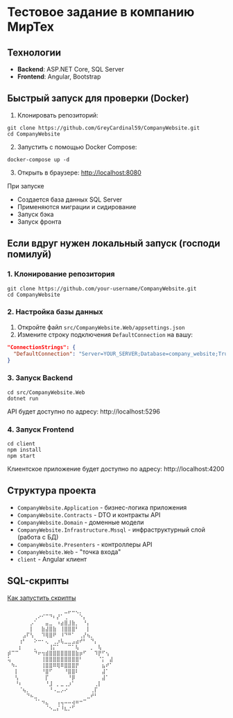 # Тестовое задание в компанию МирТех


## Технологии
- **Backend**: ASP.NET Core, SQL Server
- **Frontend**: Angular, Bootstrap

## Быстрый запуск для проверки (Docker)

1. Клонировать репозиторий:
```
git clone https://github.com/GreyCardinal59/CompanyWebsite.git
cd CompanyWebsite
```

2. Запустить с помощью Docker Compose:
```
docker-compose up -d
```

3. Открыть в браузере: [http://localhost:8080](http://localhost:8080)

При запуске
- Создается база данных SQL Server
- Применяются миграции и сидирование
- Запуск бэка
- Запуск фронта

## Если вдруг нужен локальный запуск (господи помилуй)

### 1. Клонирование репозитория
```
git clone https://github.com/your-username/CompanyWebsite.git
cd CompanyWebsite
```

### 2. Настройка базы данных
1. Откройте файл `src/CompanyWebsite.Web/appsettings.json`
2. Измените строку подключения `DefaultConnection` на вашу:
```json
"ConnectionStrings": {
  "DefaultConnection": "Server=YOUR_SERVER;Database=company_website;Trusted_Connection=True;MultipleActiveResultSets=true;TrustServerCertificate=true"
}
```
### 3. Запуск Backend
```
cd src/CompanyWebsite.Web
dotnet run
```
API будет доступно по адресу: http://localhost:5296

### 4. Запуск Frontend
```
cd client
npm install
npm start
```
Клиентское приложение будет доступно по адресу: http://localhost:4200


## Структура проекта
- `CompanyWebsite.Application` - бизнес-логика приложения
- `CompanyWebsite.Contracts` - DTO и контракты API
- `CompanyWebsite.Domain` - доменные модели
- `CompanyWebsite.Infrastructure.Mssql` - инфраструктурный слой (работа с БД)
- `CompanyWebsite.Presenters` - контроллеры API
- `CompanyWebsite.Web` - "точка входа"
- `client` - Angular клиент 

## SQL-скрипты

[Как запустить скрипты](https://github.com/GreyCardinal59/CompanyWebsite/blob/main/CompanyWebsite/sql-scripts-readme.md)

```
⠀⠀⠀⠀⠀⠀⠀⠀⠀⠀⠀⠀⠀⠀⠀⣀⡤⠤⢄⡀⠀⠀⠀⠀⠀⠀⠀⠀⠀
⠀⠀⠀⠀⠀⠀⠀⢀⠔⠊⠉⠙⠆⡜⠁⢀⠀⠀⠀⠑⡄⠀⠀⠀⠀⠀⠀⠀⠀
⠀⠀⠀⠀⠀⠀⡠⠁⠀⠀⣤⣀⠀⠰⣴⣿⣸⣷⡀⠀⠘⡄⠀⠀⠀⠀⠀⠀⠀
⠀⠀⠀⠀⠀⠀⡇⠀⠀⣷⣼⣿⣷⠀⢸⣿⣿⣿⠃⠀⠀⡇⠀⠀⠀⠀⠀⠀⠀
⠀⠀⠀⠀⣠⠏⢣⠀⠀⠹⢿⣿⠟⠀⠸⠙⠛⠁⠀⢀⡜⢦⡀⠀⠀⠀⠀⠀⠀
⠀⠀⠀⢰⠃⠀⠀⠕⠒⠂⢄⠀⢀⡰⢧⣀⣀⣠⣴⠞⠃⠀⠙⡄⠀⠀⠀⠀⠀
⠀⠀⠀⡆⠀⠀⠀⡀⠀⠀⠀⢸⡍⠁⠀⠀⠉⠁⢧⠀⠀⠀⡀⠀⢧⠀⠀⠀⠀
⡾⠉⠉⠀⠀⠀⠀⠙⠖⢲⣾⣿⣿⣿⣿⣿⣿⣿⣷⡶⠋⠀⠀⠹⡟⠋⢢⠀⠀
⢥⠀⠀⠀⠀⠀⠀⠀⠀⢸⣿⣿⣿⣿⣿⣿⣿⣿⣿⠃⠀⠀⠀⠀⠈⡅⠀⣼⠀
⠀⠳⠄⠀⠀⠀⠀⠀⠀⢸⣿⣿⠿⢿⠿⣿⣿⣿⡟⠀⠀⠀⠀⠀⠀⣦⠞⠁⠀
⠀⠀⡇⠀⠀⠀⠀⠀⠀⠘⣿⠋⠀⠀⠀⠘⣿⣿⠇⠀⠀⠀⠀⠀⠀⣼⠁⠀⠀
⠀⠀⢣⠀⠀⠀⠀⠀⠀⠀⡏⠀⠀⠀⠀⠀⠘⡿⠀⠀⠀⠀⠀⠀⠀⣼⠁⠀⠀
⠀⠀⠘⠆⠀⠀⠀⠀⠀⠀⠘⣸⠀⡀⣀⢀⡰⠁⠀⠀⠀⠀⠀⢀⡇⠀⠀⠀⠀
⠀⠀⠀⠈⢦⡀⠀⠀⠀⠀⠀⠘⠠⣀⡠⠔⠀⠀⠀⠀⠀⠀⢀⡏⠀⠀⠀⠀⠀
⠀⠀⠀⠀⠀⠙⠦⣀⠀⠀⠀⠀⠀⠀⠀⠀⠀⠀⠀⠀⠀⣀⠞⠃⠀⠀⠀⠀⠀
⠀⠀⠀⠀⠀⠀⠀⠈⠁⠲⣄⠀⠀⢠⢤⠤⠤⢴⠶⠒⠉⠀⠀⠀⠀⠀⠀⠀⠀
⠀⠀⠀⠀⠀⠀⠀⠀⠀⠀⠈⠢⣀⡌⠸⣆⡐⠋
```
